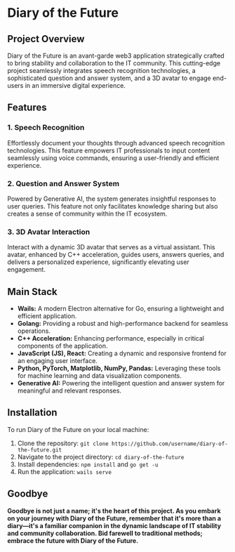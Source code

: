 # Diary of the Future

## Project Overview

Diary of the Future is an avant-garde web3 application strategically crafted to bring stability and collaboration to the IT community. This cutting-edge project seamlessly integrates speech recognition technologies, a sophisticated question and answer system, and a 3D avatar to engage end-users in an immersive digital experience.

## Features

### 1. Speech Recognition

Effortlessly document your thoughts through advanced speech recognition technologies. This feature empowers IT professionals to input content seamlessly using voice commands, ensuring a user-friendly and efficient experience.

### 2. Question and Answer System

Powered by Generative AI, the system generates insightful responses to user queries. This feature not only facilitates knowledge sharing but also creates a sense of community within the IT ecosystem.

### 3. 3D Avatar Interaction

Interact with a dynamic 3D avatar that serves as a virtual assistant. This avatar, enhanced by C++ acceleration, guides users, answers queries, and delivers a personalized experience, significantly elevating user engagement.

## Main Stack

- **Wails:** A modern Electron alternative for Go, ensuring a lightweight and efficient application.
- **Golang:** Providing a robust and high-performance backend for seamless operations.
- **C++ Acceleration:** Enhancing performance, especially in critical components of the application.
- **JavaScript (JS), React:** Creating a dynamic and responsive frontend for an engaging user interface.
- **Python, PyTorch, Matplotlib, NumPy, Pandas:** Leveraging these tools for machine learning and data visualization components.
- **Generative AI:** Powering the intelligent question and answer system for meaningful and relevant responses.

## Installation

To run Diary of the Future on your local machine:

1. Clone the repository: `git clone https://github.com/username/diary-of-the-future.git`
2. Navigate to the project directory: `cd diary-of-the-future`
3. Install dependencies: `npm install` and `go get -u`
4. Run the application: `wails serve`

## Goodbye

**Goodbye is not just a name; it's the heart of this project. As you embark on your journey with Diary of the Future, remember that it's more than a diary—it's a familiar companion in the dynamic landscape of IT stability and community collaboration. Bid farewell to traditional methods; embrace the future with Diary of the Future.**
